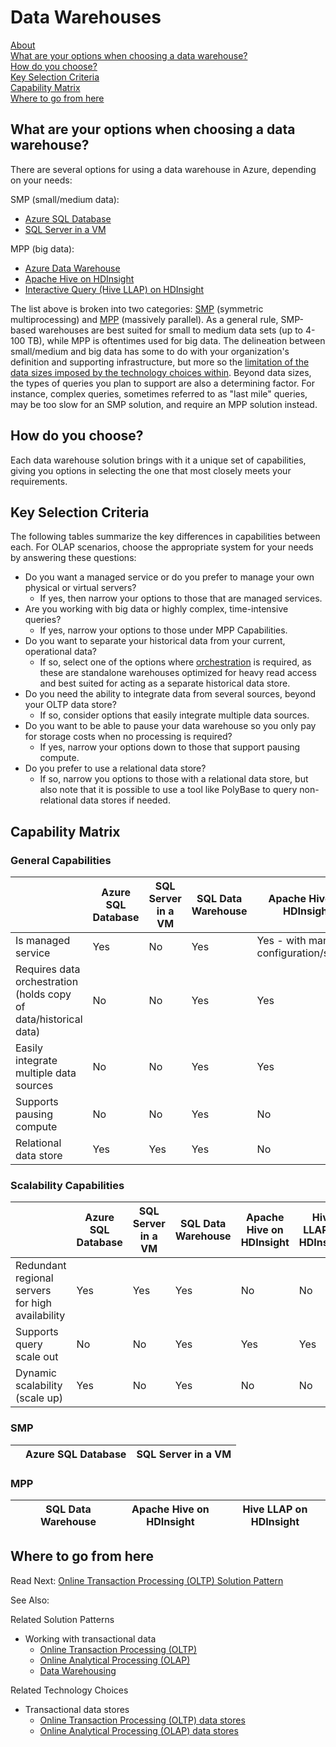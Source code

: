 # Data Warehouses

[About]()  
[What are your options when choosing a data warehouse?](#options)  
[How do you choose?](#howtochoose)  
[Key Selection Criteria](#criteria)  
[Capability Matrix](#matrix)   
[Where to go from here](#wheretogo)  

<a name="about"></a>

## <a name="options"></a> What are your options when choosing a data warehouse?
There are several options for using a data warehouse in Azure, depending on your needs:

SMP (small/medium data):

- [Azure SQL Database](https://docs.microsoft.com/azure/sql-database/)
- [SQL Server in a VM](https://docs.microsoft.com/sql/analysis-services/analysis-services)

MPP (big data):

- [Azure Data Warehouse](https://docs.microsoft.com/azure/analysis-services/analysis-services-overview)
- [Apache Hive on HDInsight](https://docs.microsoft.com/azure/hdinsight/hadoop/hdinsight-use-hive)
- [Interactive Query (Hive LLAP) on HDInsight](https://docs.microsoft.com/azure/hdinsight/interactive-query/apache-interactive-query-get-started)

The list above is broken into two categories: [SMP](https://en.wikipedia.org/wiki/Symmetric_multiprocessing) (symmetric multiprocessing) and [MPP](https://en.wikipedia.org/wiki/Massively_parallel) (massively parallel). As a general rule, SMP-based warehouses are best suited for small to medium data sets (up to 4-100 TB), while MPP is oftentimes used for big data. The delineation between small/medium and big data has some to do with your organization's definition and supporting infrastructure, but more so the [limitation of the data sizes imposed by the technology choices within](oltp-data-stores.md#scalability-capabilities). Beyond data sizes, the types of queries you plan to support are also a determining factor. For instance, complex queries, sometimes referred to as "last mile" queries, may be too slow for an SMP solution, and require an MPP solution instead.

## <a name="howtochoose"></a> How do you choose?
Each data warehouse solution brings with it a unique set of capabilities, giving you options in selecting the one that most closely meets your requirements.

## <a name="criteria"></a> Key Selection Criteria

The following tables summarize the key differences in capabilities between each. For OLAP scenarios, choose the appropriate system for your needs by answering these questions:

- Do you want a managed service or do you prefer to manage your own physical or virtual servers?
    - If yes, then narrow your options to those that are managed services.
- Are you working with big data or highly complex, time-intensive queries?
    - If yes, narrow your options to those under MPP Capabilities.
- Do you want to separate your historical data from your current, operational data?
    - If so, select one of the options where [orchestration](pipeline-orchestration-data-movement.md) is required, as these are standalone warehouses optimized for heavy read access and best suited for acting as a separate historical data store.
- Do you need the ability to integrate data from several sources, beyond your OLTP data store?
    - If so, consider options that easily integrate multiple data sources.
- Do you want to be able to pause your data warehouse so you only pay for storage costs when no processing is required?
    - If yes, narrow your options down to those that support pausing compute.
- Do you prefer to use a relational data store?
    - If so, narrow you options to those with a relational data store, but also note that it is possible to use a tool like PolyBase to query non-relational data stores if needed.

## <a name="matrix"></a> Capability Matrix

### General Capabilities

| | Azure SQL Database | SQL Server in a VM | SQL Data Warehouse | Apache Hive on HDInsight | Hive LLAP on HDInsight |
| --- | --- | --- | --- | --- | --- |
| Is managed service | Yes | No | Yes | Yes - with manual configuration/scaling | Yes - with manual configuration/scaling |
| Requires data orchestration (holds copy of data/historical data) | No | No | Yes | Yes | Yes |
| Easily integrate multiple data sources | No | No | Yes | Yes | Yes |
| Supports pausing compute | No | No | Yes | No | No |
| Relational data store | Yes | Yes | Yes | No | No |

### Scalability Capabilities

| | Azure SQL Database | SQL Server in a VM | SQL Data Warehouse | Apache Hive on HDInsight | Hive LLAP on HDInsight |
| --- | --- | --- | --- | --- | --- |
| Redundant regional servers for high availability  | Yes | Yes | Yes | No | No |
| Supports query scale out  | No | No | Yes | Yes | Yes |
| Dynamic scalability (scale up)  | Yes | No | Yes | No | No |

### SMP

| | Azure SQL Database | SQL Server in a VM |
| --- | --- | --- |

### MPP

| | SQL Data Warehouse | Apache Hive on HDInsight | Hive LLAP on HDInsight |
| --- | --- | --- | --- |

## <a name="wheretogo"></a>Where to go from here
Read Next:
[Online Transaction Processing (OLTP) Solution Pattern](../solution-patterns/online-transaction-processing.md)

See Also:

Related Solution Patterns
- Working with transactional data
    - [Online Transaction Processing (OLTP)](../solution-patterns/online-transaction-processing.md)
    - [Online Analytical Processing (OLAP)](../solution-patterns/online-analytical-processing.md)
    - [Data Warehousing](../solution-patterns/data-warehousing.md)

Related Technology Choices
- Transactional data stores
    - [Online Transaction Processing (OLTP) data stores](../technology-choices/oltp-data-stores.md)
    - [Online Analytical Processing (OLAP) data stores](../technology-choices/olap-data-stores.md)
